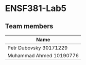 # ENSF381-Lab5
## Team members
| Name |
|---------|
| Petr Dubovsky 30171229 |
| Muhammad Ahmed 10190776 |
